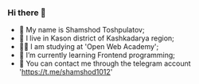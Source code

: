 ### Hi there 👋

<!--
**shamshod1012/shamshod1012** is a ✨ _special_ ✨ repository because its `README.md` (this file) appears on your GitHub profile.

Here are some ideas to get you started:

- 🔭 I’m currently working on ...
- 🌱 I’m currently learning ...
- 👯 I’m looking to collaborate on ...
- 🤔 I’m looking for help with programming
- 💬 Ask me about ...
- 📫 How to reach me: 
- 😄 Pronouns: ...
- ⚡ Fun fact: ...
-->
- 👦 My name is Shamshod Toshpulatov;
- 🙂 I live in Kason district of Kashkadarya region;
- 🧑‍🎓 I am studying at 'Open Web Academy';
- 🌱 I’m currently learning Frontend programming;
- 🤝 You can contact me through the telegram account 'https://t.me/shamshod1012'

